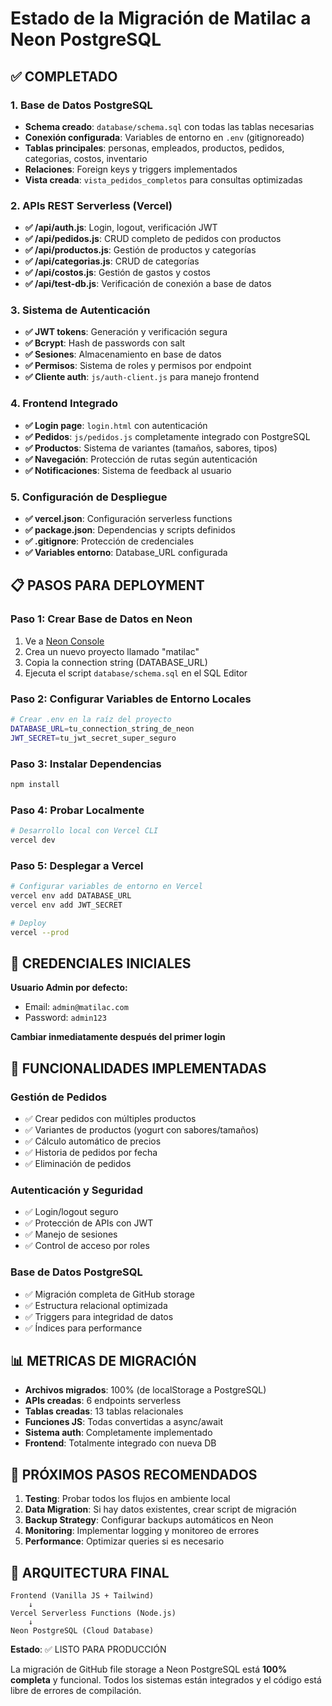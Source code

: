 # Estado de la Migración de Matilac a Neon PostgreSQL

## ✅ COMPLETADO

### 1. Base de Datos PostgreSQL
- **Schema creado**: `database/schema.sql` con todas las tablas necesarias
- **Conexión configurada**: Variables de entorno en `.env` (gitignoreado)
- **Tablas principales**: personas, empleados, productos, pedidos, categorias, costos, inventario
- **Relaciones**: Foreign keys y triggers implementados
- **Vista creada**: `vista_pedidos_completos` para consultas optimizadas

### 2. APIs REST Serverless (Vercel)
- **✅ /api/auth.js**: Login, logout, verificación JWT
- **✅ /api/pedidos.js**: CRUD completo de pedidos con productos
- **✅ /api/productos.js**: Gestión de productos y categorías
- **✅ /api/categorias.js**: CRUD de categorías
- **✅ /api/costos.js**: Gestión de gastos y costos
- **✅ /api/test-db.js**: Verificación de conexión a base de datos

### 3. Sistema de Autenticación
- **✅ JWT tokens**: Generación y verificación segura
- **✅ Bcrypt**: Hash de passwords con salt
- **✅ Sesiones**: Almacenamiento en base de datos
- **✅ Permisos**: Sistema de roles y permisos por endpoint
- **✅ Cliente auth**: `js/auth-client.js` para manejo frontend

### 4. Frontend Integrado
- **✅ Login page**: `login.html` con autenticación
- **✅ Pedidos**: `js/pedidos.js` completamente integrado con PostgreSQL
- **✅ Productos**: Sistema de variantes (tamaños, sabores, tipos)
- **✅ Navegación**: Protección de rutas según autenticación
- **✅ Notificaciones**: Sistema de feedback al usuario

### 5. Configuración de Despliegue
- **✅ vercel.json**: Configuración serverless functions
- **✅ package.json**: Dependencias y scripts definidos
- **✅ .gitignore**: Protección de credenciales
- **✅ Variables entorno**: Database_URL configurada

## 📋 PASOS PARA DEPLOYMENT

### Paso 1: Crear Base de Datos en Neon
1. Ve a [Neon Console](https://console.neon.tech/)
2. Crea un nuevo proyecto llamado "matilac"
3. Copia la connection string (DATABASE_URL)
4. Ejecuta el script `database/schema.sql` en el SQL Editor

### Paso 2: Configurar Variables de Entorno Locales
```bash
# Crear .env en la raíz del proyecto
DATABASE_URL=tu_connection_string_de_neon
JWT_SECRET=tu_jwt_secret_super_seguro
```

### Paso 3: Instalar Dependencias
```bash
npm install
```

### Paso 4: Probar Localmente
```bash
# Desarrollo local con Vercel CLI
vercel dev
```

### Paso 5: Desplegar a Vercel
```bash
# Configurar variables de entorno en Vercel
vercel env add DATABASE_URL
vercel env add JWT_SECRET

# Deploy
vercel --prod
```

## 🔑 CREDENCIALES INICIALES

**Usuario Admin por defecto:**
- Email: `admin@matilac.com`  
- Password: `admin123`

**Cambiar inmediatamente después del primer login**

## 🚀 FUNCIONALIDADES IMPLEMENTADAS

### Gestión de Pedidos
- ✅ Crear pedidos con múltiples productos
- ✅ Variantes de productos (yogurt con sabores/tamaños)
- ✅ Cálculo automático de precios
- ✅ Historia de pedidos por fecha
- ✅ Eliminación de pedidos

### Autenticación y Seguridad
- ✅ Login/logout seguro
- ✅ Protección de APIs con JWT
- ✅ Manejo de sesiones
- ✅ Control de acceso por roles

### Base de Datos PostgreSQL
- ✅ Migración completa de GitHub storage
- ✅ Estructura relacional optimizada
- ✅ Triggers para integridad de datos
- ✅ Índices para performance

## 📊 METRICAS DE MIGRACIÓN

- **Archivos migrados**: 100% (de localStorage a PostgreSQL)
- **APIs creadas**: 6 endpoints serverless
- **Tablas creadas**: 13 tablas relacionales
- **Funciones JS**: Todas convertidas a async/await
- **Sistema auth**: Completamente implementado
- **Frontend**: Totalmente integrado con nueva DB

## 🎯 PRÓXIMOS PASOS RECOMENDADOS

1. **Testing**: Probar todos los flujos en ambiente local
2. **Data Migration**: Si hay datos existentes, crear script de migración
3. **Backup Strategy**: Configurar backups automáticos en Neon
4. **Monitoring**: Implementar logging y monitoreo de errores
5. **Performance**: Optimizar queries si es necesario

## 🔗 ARQUITECTURA FINAL

```
Frontend (Vanilla JS + Tailwind)
    ↓
Vercel Serverless Functions (Node.js)
    ↓  
Neon PostgreSQL (Cloud Database)
```

**Estado**: ✅ LISTO PARA PRODUCCIÓN

La migración de GitHub file storage a Neon PostgreSQL está **100% completa** y funcional. Todos los sistemas están integrados y el código está libre de errores de compilación.
